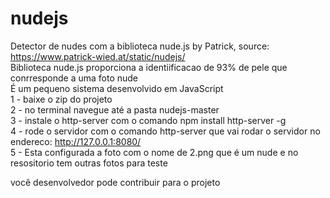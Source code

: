 # nudejs
Detector de nudes com a biblioteca nude.js by Patrick, source: https://www.patrick-wied.at/static/nudejs/                       
Biblioteca nude.js proporciona a identiificacao de 93% de pele que conrresponde a uma foto nude                           
É um pequeno sistema desenvolvido em JavaScript                                                                                 
1 - baixe o zip do projeto                                                                                                                                                                                             
2 - no terminal navegue até a pasta nudejs-master                                                                         
3 - instale o http-server com o comando npm install http-server -g                                                               
4 - rode o servidor com o comando http-server que vai rodar o servidor no endereco: http://127.0.0.1:8080/                   
5 - Esta configurada a foto com o nome de 2.png que é um nude e no resositorio tem outras fotos para teste                   
                                                                                                                                
você desenvolvedor pode contribuir para o projeto

